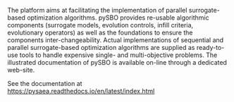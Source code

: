 The platform aims at facilitating the implementation of parallel surrogate-based optimization algorithms. pySBO provides re-usable algorithmic components (surrogate models, evolution controls, infill criteria, evolutionary operators) as well as the foundations to ensure the components inter-changeability. Actual implementations of sequential and parallel surrogate-based optimization algorithms are supplied as ready-to-use tools to handle expensive single- and multi-objective problems. The illustrated documentation of pySBO is available on-line through a dedicated web-site.


See the documentation at https://pysaea.readthedocs.io/en/latest/index.html
